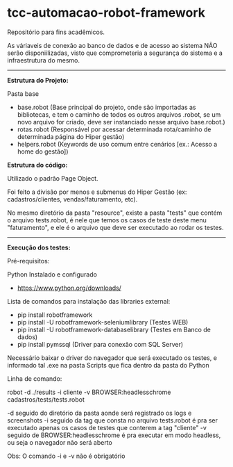 # tcc-automacao-robot-framework

Repositório para fins acadêmicos.

As váriaveis de conexão ao banco de dados e de acesso ao sistema NÃO serão disponiilizadas, visto que comprometeria a segurança do sistema e a infraestrutura do mesmo.
________________________________________

**Estrutura do Projeto:**

Pasta base
- base.robot (Base principal do projeto, onde são importadas as bibliotecas, e tem o caminho de todos os outros arquivos .robot, se um novo arquivo for criado, deve ser instanciado nesse arquivo base.robot.)
- rotas.robot (Responsável por acessar determinada rota/caminho de determinada página do Hiper gestão)
- helpers.robot (Keywords de uso comum entre cenários [ex.: Acesso a home do gestão])

**Estrutura do código:**

Utilizado o padrão Page Object.

Foi feito a divisão por menos e submenus do Hiper Gestão (ex: cadastros/clientes, vendas/faturamento, etc).

No mesmo diretório da pasta "resource", existe a pasta "tests" que contém o arquivo tests.robot, é nele que temos os casos de teste deste menu "faturamento", e ele é o arquivo que deve ser executado ao rodar os testes.

________________________________________

**Execução dos testes:**

Pré-requisitos:

Python Instalado e configurado
- https://www.python.org/downloads/

Lista de comandos para instalação das libraries external:
  - pip install robotframework
  - pip install -U robotframework-seleniumlibrary (Testes WEB)
  - pip install -U robotframework-databaselibrary (Testes em Banco de dados)
  - pip install pymssql (Driver para conexão com SQL Server)

Necessário baixar o driver do navegador que será executado os testes, e informado tal .exe na pasta Scripts que fica dentro da pasta do Python

Linha de comando:

robot -d ./results -i cliente -v BROWSER:headlesschrome cadastros/tests/tests.robot

-d seguido do diretório da pasta aonde será registrado os logs e screenshots
-i seguido da tag que consta no arquivo tests.robot é pra ser executado apenas os casos de testes que conterem a tag "cliente"
-v seguido de BROWSER:headlesschrome é pra executar em modo headless, ou seja o navegador não será aberto

Obs: O comando -i e -v não é obrigatório
